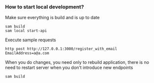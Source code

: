 ### How to start local development?

Make sure everything is build and is up to date
```
sam build
sam local start-api 
```

Execute sample requests
```
http post http://127.0.0.1:3000/register_with_email EmailAddress=a@a.com  
```

When you do changes, you need only to rebuild application, 
there is no need to restart server when you don't introduce new endpoints
```
sam build
```

